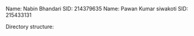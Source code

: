 
Name: Nabin Bhandari  SID: 214379635
Name: Pawan Kumar siwakoti SID: 215433131

Directory structure:

